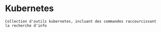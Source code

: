 # Kubernetes

    Collection d'outils kubernetes, incluant des commandes raccourcissant la recherche d'info
